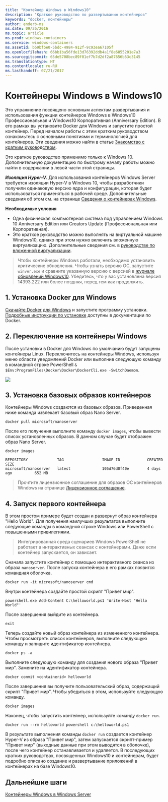 ```yaml
---
title: "Контейнер Windows в Windows10"
description: "Краткое руководство по развертыванию контейнеров"
keywords: "docker, контейнеры"
author: enderb-ms
ms.date: 09/26/2016
ms.topic: article
ms.prod: windows-containers
ms.service: windows-containers
ms.assetid: bb9bfbe0-5bdc-4984-912f-9c93ea67105f
ms.openlocfilehash: 66bb1ba56fde13d76392ddb4a1f8e6855201e7a3
ms.sourcegitcommit: 65de5708bec89f01ef7b7d2df2a87656b53c3145
ms.translationtype: HT
ms.contentlocale: ru-RU
ms.lasthandoff: 07/21/2017
---
```

# Контейнеры Windows в Windows10

Это упражнение посвящено основным аспектам развертывания и использования функции контейнеров Windows в Windows10 Профессиональная и Windows10 Корпоративная (Anniversary Edition). В его рамках вы установите Docker для Windows и запустите простой контейнер. Перед началом работы с этим кратким руководством ознакомьтесь с основными понятиями и терминологией для контейнеров. Эти сведения можно найти в статье [Знакомство с кратким руководством](./index.md).

Это краткое руководство применимо только к Windows 10. Дополнительную документацию по быстрому началу работы можно найти в содержании в левой части этой страницы.

***Изоляция Hyper-V.*** Для использования контейнеров Windows Server требуется изоляции Hyper-V в Windows 10, чтобы разработчики получили одинаковую версию ядра и конфигурации, которая будет использоваться применяться в рабочей среде. Дополнительные сведения об этом см. на странице [Сведения о контейнерах Windows](../about/index.md).

**Необходимые условия**

- Одна физическая компьютерная система под управлением Windows 10 Anniversary Edition или Creators Update (Профессиональная или Корпоративная).   
- Это краткое руководство можно выполнять на виртуальной машине Windows10, однако при этом нужно включить вложенную виртуализацию. Дополнительные сведения см. в [руководстве по вложенной виртуализации](https://msdn.microsoft.com/en-us/virtualization/hyperv_on_windows/user_guide/nesting).

> Чтобы контейнеры Windows работали, необходимо установить критические обновления.
> Чтобы узнать версию ОС, запустите `winver.exe` и сравните указанную версию с версией в [журнале обновлений Windows10](https://support.microsoft.com/en-us/help/12387/windows-10-update-history).
> Убедитесь, что у вас установлена версия 14393.222 или более поздняя, перед тем как продолжить.

## 1. Установка Docker для Windows

[Скачайте Docker для Windows](https://download.docker.com/win/stable/InstallDocker.msi) и запустите программу установки. [Подробные инструкции по установке](https://docs.docker.com/docker-for-windows/install) доступны в документации по Docker.

## 2. Переключение на контейнеры Windows

После установки в Docker для Windows по умолчанию будут запущены контейнеры Linux. Переключитесь на контейнеры Windows, используя меню области уведомлений Docker или выполнив следующую команду в командной строке PowerShell `& $Env:ProgramFiles\Docker\Docker\DockerCli.exe -SwitchDaemon`.

![](./media/docker-for-win-switch.png)

## 3. Установка базовых образов контейнеров

Контейнеры Windows создаются из базовых образов. Приведенная ниже команда извлекает базовый образ Nano Server.

```none
docker pull microsoft/nanoserver
```

После его получения выполните команду `docker images`, чтобы вывести список установленных образов. В данном случае будет отображен образ Nano Server.

```none
docker images

REPOSITORY             TAG                 IMAGE ID            CREATED             SIZE
microsoft/nanoserver   latest              105d76d0f40e        4 days ago          652 MB
```

> Прочтите лицензионное соглашение для образов ОС контейнеров Windows на странице [Лицензионное соглашение](../images-eula.md).

## 4. Запуск первого контейнера

В этом простом примере будет создан и развернут образ контейнера "Hello World". Для получения наилучших результатов выполните следующие команды в командной строке Windows или PowerShell с повышенными привилегиями.

> Интегрированная среда сценариев Windows PowerShell не работает в интерактивных сеансах с контейнерами. Даже если контейнер запускается, он зависает.

Сначала запустите контейнер с помощью интерактивного сеанса из образа `nanoserver`. После запуска контейнера в его рамках появится командная оболочка.  

```none
docker run -it microsoft/nanoserver cmd
```

Внутри контейнера создайте простой скрипт "Привет мир".

```none
powershell.exe Add-Content C:\helloworld.ps1 'Write-Host "Hello World"'
```   

После завершения выйдите из контейнера.

```none
exit
```

Теперь создайте новый образ контейнера из измененного контейнера. Чтобы просмотреть список контейнеров, выполните следующую команду и запишите идентификатор контейнера.

```none
docker ps -a
```

Выполните следующую команду для создания нового образа "Привет мир". Замените <containerid> на идентификатор контейнера.

```none
docker commit <containerid> helloworld
```

После завершения вы получите пользовательский образ, содержащий скрипт "Привет мир". Чтобы убедиться в этом, используйте следующую команду.

```none
docker images
```

Наконец, чтобы запустить контейнер, используйте команду `docker run`.

```none
docker run --rm helloworld powershell c:\helloworld.ps1
```

В результате выполнения команды `docker run` создается контейнер Hyper-V из образа "Привет мир", затем запускается скрипт-пример "Привет мир" (выходные данные при этом выводятся в оболочке), после чего контейнер останавливается и удаляется.
В последующих кратких руководствах, посвященных Windows10 и контейнерам, будет подробно описано создание и развертывание приложений в контейнерах на базе Windows10.

## Дальнейшие шаги

[Контейнеры Windows в Windows Server](./quick-start-windows-server.md)
